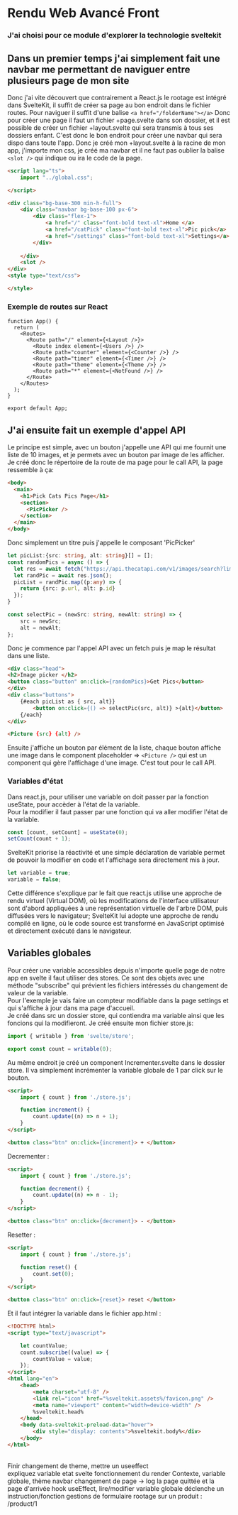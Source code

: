 # Rendu Web Avancé Front
### J'ai choisi pour ce module d'explorer la technologie sveltekit
## Dans un premier temps j'ai simplement fait une navbar me permettant de naviguer entre plusieurs page de mon site
Donc j'ai vite découvert que contrairement a React.js le rootage est intégré dans SvelteKit, il suffit de créer sa page au bon endroit dans le fichier routes.
Pour naviguer il suffit d'une balise `<a href="/folderName"></a>`
Donc pour créer une page il faut un fichier +page.svelte dans son dossier, et il est possible de créer un fichier +layout.svelte qui sera transmis à tous ses dossiers enfant. C'est donc le bon endroit pour créer une navbar qui sera dispo dans toute l'app. Donc je créé mon +layout.svelte à la racine de mon app, j'importe mon css, je créé ma navbar et il ne faut pas oublier la balise `<slot />` qui indique ou ira le code de la page.
```html
<script lang="ts">
    import "../global.css";

</script>

<div class="bg-base-300 min-h-full">
    <div class="navbar bg-base-100 px-6">
        <div class="flex-1">
            <a href="/" class="font-bold text-xl">Home </a>
            <a href="/catPick" class="font-bold text-xl">Pic pick</a>
            <a href="/settings" class="font-bold text-xl">Settings</a>
        </div>
        
    </div>
    <slot />
</div>
<style type="text/css">

</style>
```

### Exemple de routes sur React 
```tsx
function App() {
  return (
    <Routes>
      <Route path="/" element={<Layout />}>
        <Route index element={<Users />} />
        <Route path="counter" element={<Counter />} />
        <Route path="timer" element={<Timer />} />
        <Route path="theme" element={<Theme />} />
        <Route path="*" element={<NotFound />} />
      </Route>
    </Routes>
  );
}

export default App;
```

## J'ai ensuite fait un exemple d'appel API
Le principe est simple, avec un bouton j'appelle une API qui me fournit une liste de 10 images, et je permets avec un bouton par image de les afficher.
Je créé donc le répertoire de la route de ma page pour le call API, la page ressemble à ça:
```html
<body>
  <main>
    <h1>Pick Cats Pics Page</h1>
    <section>
      <PicPicker />
    </section>
  </main>
</body>
```
Donc simplement un titre puis j'appelle le composant 'PicPicker'
```typescript
let picList:{src: string, alt: string}[] = [];
const randomPics = async () => {
  let res = await fetch("https://api.thecatapi.com/v1/images/search?limit=10");
  let randPic = await res.json();
  picList = randPic.map((p:any) => {
    return {src: p.url, alt: p.id}
  });
}

const selectPic = (newSrc: string, newAlt: string) => {
    src = newSrc;
    alt = newAlt;
};
```
Donc je commence par l'appel API avec un fetch puis je map le résultat dans une liste.
```html
<div class="head">
<h2>Image picker </h2>
<button class="button" on:click={randomPics}>Get Pics</button>
</div>
<div class="buttons">
    {#each picList as { src, alt}}
        <button on:click={() => selectPic(src, alt)} >{alt}</button>
    {/each}
</div>

<Picture {src} {alt} />
```
Ensuite j'affiche un bouton par élément de la liste, chaque bouton affiche une image dans le component placeholder => ```<Picture />``` qui est un component qui gère l'affichage d'une image.
C'est tout pour le call API.
<br>
### Variables d'état
Dans react.js, pour utiliser une variable on doit passer par la fonction useState, pour accèder à l'état de la variable.<br>
Pour la modifier il faut passer par une fonction qui va aller modifier l'état de la variable.
```typescript 
const [count, setCount] = useState(0);
setCount(count + 1);
```
SvelteKit priorise la réactivité et une simple déclaration de variable permet de pouvoir la modifier en code et l'affichage sera directement mis à jour.
```typescript
let variable = true;
variable = false;
```
Cette différence s'explique par le fait que react.js utilise une approche de rendu virtuel (Virtual DOM), où les modifications de l'interface utilisateur sont d'abord appliquées à une représentation virtuelle de l'arbre DOM, puis diffusées vers le navigateur; SvelteKit lui adopte une approche de rendu compilé en ligne, où le code source est transformé en JavaScript optimisé et directement exécuté dans le navigateur.

## Variables globales
Pour créer une variable accessibles depuis n'importe quelle page de notre app en svelte il faut utiliser des stores. Ce sont des objets avec une méthode "subscribe" qui prévient les fichiers intéressés du changement de valeur de la variable.<br>
Pour l'exemple je vais faire un compteur modifiable dans la page settings et qui s'affiche à jour dans ma page d'accueil.<br>
Je créé dans src un dossier store, qui contiendra ma variable ainsi que les foncions qui la modifieront. Je créé ensuite mon fichier store.js:
```js
import { writable } from 'svelte/store';

export const count = writable(0);
```
Au même endroit je créé un component Incrementer.svelte dans le dossier store. Il va simplement incrémenter la variable globale de 1 par click sur le bouton.
```html
<script>
	import { count } from './store.js';

	function increment() {
		count.update((n) => n + 1);
	}
</script>

<button class="btn" on:click={increment}> + </button>
```
Decrementer :
```html
<script>
	import { count } from './store.js';

	function decrement() {
		count.update((n) => n - 1);
	}
</script>

<button class="btn" on:click={decrement}> - </button>
```
Resetter :
```html
<script>
	import { count } from './store.js';

	function reset() {
		count.set(0);
	}
</script>

<button class="btn" on:click={reset}> reset </button>
```
Et il faut intégrer la variable dans le fichier app.html :
```html
<!DOCTYPE html>
<script type="text/javascript">

	let countValue;
	count.subscribe((value) => {
		countValue = value;
	});
</script>
<html lang="en">
	<head>
		<meta charset="utf-8" />
		<link rel="icon" href="%sveltekit.assets%/favicon.png" />
		<meta name="viewport" content="width=device-width" />
		%sveltekit.head%
	</head>
	<body data-sveltekit-preload-data="hover">
		<div style="display: contents">%sveltekit.body%</div>
	</body>
</html>
```

<br>Finir changement de theme, mettre un useeffect<br> 
expliquez variable etat svelte fonctionnement du render
Contexte, variable globale, thème
navbar
changement de page -> log la page quittée et la page d'arrivée
hook useEffect, lire/modifier variable globale déclenche un instruction/fonction
gestions de formulaire
rootage sur un produit : /product/1
